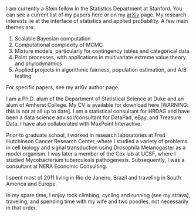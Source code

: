 I am currently a Stein fellow in the Statistics Department at Stanford. You can see a current list of my papers here or on my [arXiv](https://arxiv.org/a/0000-0001-7919-364X.html) page. My research interests lie at the interface of statistics and applied probability. A few main themes are:

1. Scalable Bayesian computation
2. Computational complexity of MCMC
3. Mixture models, particularly for contingency tables and categorical data
4. Point processes, with applications in multivariate extreme value theory and phylodynamics
5. Applied projects in algorithmic fairness, population estimation, and A/B testing

For specific papers, see my arXiv author page.

I am a Ph.D. alum of the Department of Statistical Science at Duke and an alum of Amherst College. 
My CV is available for download here [WARNING: this is not at all up to date]. 
I am a statistical consultant for HRDAG and have been a data science advisor/consultant for DataPad, eBay, and Treasure Data. 
I have also collaborated with MaxPoint Interactive.

Prior to graduate school, I worked in research laboratories at Fred Hutchinson Cancer Research Center, 
where I studied a variety of problems in cell biology and signal transduction using Drosophila Melanogaster as a model organism. 
I was later a member of the Cox lab at UCSF, where I studied Mycobacterium tuberculosis pathogenesis. 
Subsequently, I was a consultant at NERA Economic Consulting.

I spent most of 2011 living in Rio de Janeiro, Brazil and traveling in South America and Europe.

In my spare time, I enjoy rock climbing, cycling and running (see my strava), traveling, and spending time with my wife and two poodles, 
not necessarily in that order.


